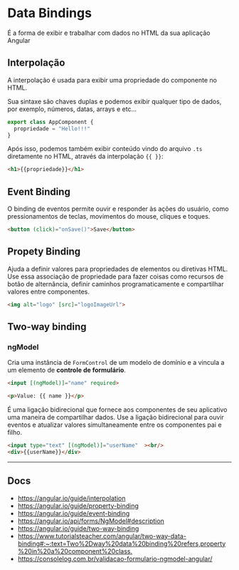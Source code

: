 # Data Bindings

É a forma de exibir e trabalhar com dados no HTML da sua aplicação Angular

## Interpolação

A interpolação é usada para exibir uma propriedade do componente no HTML.

Sua sintaxe são chaves duplas e podemos exibir qualquer tipo de dados, por exemplo, números, datas, arrays e etc…

```ts
export class AppComponent {
  propriedade = "Hello!!!"
}
```

Após isso, podemos também exibir conteúdo vindo do arquivo `.ts` diretamente no HTML, através da interpolação `{{ }}`:

```html
<h1>{{propriedade}}</h1>
```

## Event Binding

O binding de eventos permite ouvir e responder às ações do usuário, como pressionamentos de teclas, movimentos do mouse, cliques e toques.

```html
<button (click)="onSave()">Save</button>
```

## Propety Binding

Ajuda a definir valores para propriedades de elementos ou diretivas HTML. Use essa associação de propriedade para fazer coisas como recursos de botão de alternância, definir caminhos programaticamente e compartilhar valores entre componentes.

```html
<img alt="logo" [src]="logoImageUrl">
```

## Two-way binding

### ngModel

Cria uma instância de `FormControl` de um modelo de domínio e a vincula a um elemento de **controle de formulário**.

```html
<input [(ngModel)]="name" required>

<p>Value: {{ name }}</p>
```

É uma ligação bidirecional que fornece aos componentes de seu aplicativo uma maneira de compartilhar dados. Use a ligação bidirecional para ouvir eventos e atualizar valores simultaneamente entre os componentes pai e filho.

```html
<input type="text" [(ngModel)]="userName"  ><br/>
<div>{{userName}}</div>
```

---

## Docs

- <https://angular.io/guide/interpolation>
- <https://angular.io/guide/property-binding>
- <https://angular.io/guide/event-binding>
- <https://angular.io/api/forms/NgModel#description>
- <https://angular.io/guide/two-way-binding>
- <https://www.tutorialsteacher.com/angular/two-way-data-binding#:~:text=Two%2Dway%20data%20binding%20refers,property%20in%20a%20component%20class.>
- <https://consolelog.com.br/validacao-formulario-ngmodel-angular/>
